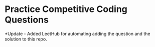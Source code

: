 # Practice Competitive Coding Questions
*Update - Added LeetHub for automating adding the question and the solution to this repo.